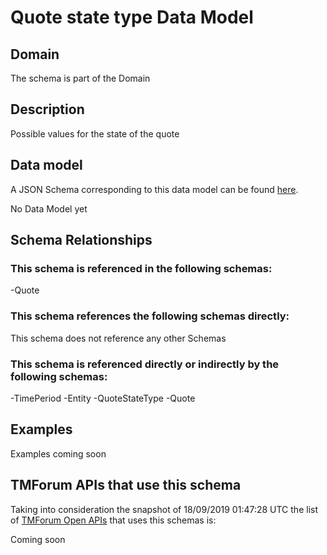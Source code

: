 # Quote state type Data Model

## Domain

The  schema is part of the  Domain

## Description

Possible values for the state of the quote

## Data model

A JSON Schema corresponding to this data model can be found
[here](https://github.com/tmforum-rand/schemas/blob/master/Product/QuoteStateType.schema.json).

No Data Model yet

## Schema Relationships

### This schema is referenced in the following schemas:

-Quote

### This schema references the following schemas directly:

This schema does not reference any other Schemas

### This schema is referenced directly or indirectly by the following schemas:

-TimePeriod
-Entity
-QuoteStateType
-Quote



## Examples

Examples coming soon

## TMForum APIs that use this schema

Taking into consideration the snapshot of 18/09/2019 01:47:28 UTC the list of [TMForum Open APIs](https://www.tmforum.org/open-apis/) that uses this schemas is:

Coming soon